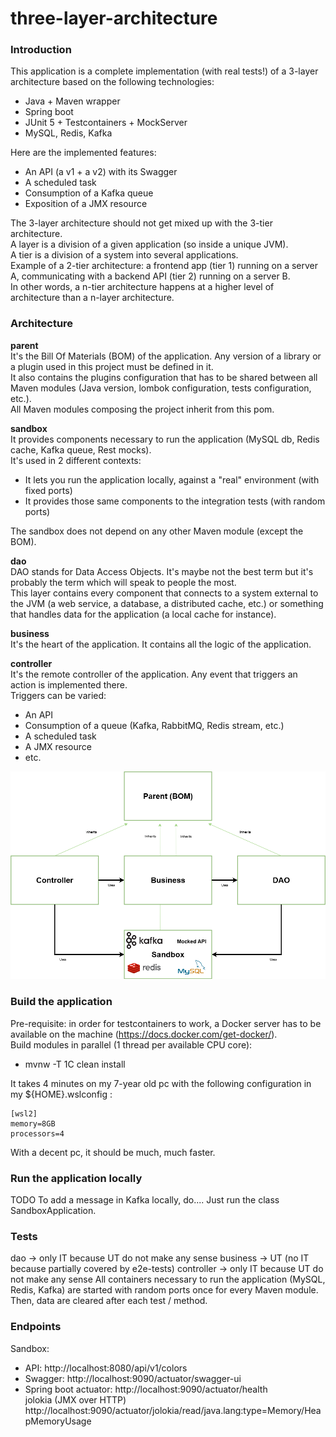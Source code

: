 # three-layer-architecture

### Introduction
This application is a complete implementation (with real tests!) of a 3-layer architecture based on the following technologies:
   - Java + Maven wrapper
   - Spring boot
   - JUnit 5 + Testcontainers + MockServer
   - MySQL, Redis, Kafka

Here are the implemented features:
   - An API (a v1 + a v2) with its Swagger
   - A scheduled task
   - Consumption of a Kafka queue
   - Exposition of a JMX resource

The 3-layer architecture should not get mixed up with the 3-tier architecture.  
A layer is a division of a given application (so inside a unique JVM).  
A tier is a division of a system into several applications.  
Example of a 2-tier architecture: a frontend app (tier 1) running on a server A, communicating with a backend API (tier 2) running on a server B.  
In other words, a n-tier architecture happens at a higher level of architecture than a n-layer architecture.  

### Architecture
**parent**  
It's the Bill Of Materials (BOM) of the application. Any version of a library or a plugin used in this project must be defined in it.  
It also contains the plugins configuration that has to be shared between all Maven modules (Java version, lombok configuration, tests configuration, etc.).  
All Maven modules composing the project inherit from this pom.

**sandbox**  
It provides components necessary to run the application (MySQL db, Redis cache, Kafka queue, Rest mocks).  
It's used in 2 different contexts:
   - It lets you run the application locally, against a "real" environment (with fixed ports)
   - It provides those same components to the integration tests (with random ports)

The sandbox does not depend on any other Maven module (except the BOM).

**dao**  
DAO stands for Data Access Objects. It's maybe not the best term but it's probably the term which will speak to people the most.  
This layer contains every component that connects to a system external to the JVM (a web service, a database, a distributed cache, etc.) or something that handles data for the application (a local cache for instance).  

**business**  
It's the heart of the application. It contains all the logic of the application.  

**controller**  
It's the remote controller of the application. Any event that triggers an action is implemented there.  
Triggers can be varied:
   - An API
   - Consumption of a queue (Kafka, RabbitMQ, Redis stream, etc.)
   - A scheduled task
   - A JMX resource
   - etc.

![Architecture](three-layer-architecture.drawio.png?raw=true)

### Build the application
Pre-requisite: in order for testcontainers to work, a Docker server has to be available on the machine (https://docs.docker.com/get-docker/).  
Build modules in parallel (1 thread per available CPU core):
   - mvnw -T 1C clean install

It takes 4 minutes on my 7-year old pc with the following configuration in my ${HOME}\.wslconfig :
```
[wsl2]
memory=8GB
processors=4
```
With a decent pc, it should be much, much faster.

### Run the application locally

TODO To add a message in Kafka locally, do....
Just run the class SandboxApplication.

### Tests
dao -> only IT because UT do not make any sense
business -> UT (no IT because partially covered by e2e-tests)
controller -> only IT because UT do not make any sense
All containers necessary to run the application (MySQL, Redis, Kafka) are started with random ports once for every Maven module.
Then, data are cleared after each test / method.

### Endpoints
Sandbox:  
   - API: http://localhost:8080/api/v1/colors  
   - Swagger: http://localhost:9090/actuator/swagger-ui  
   - Spring boot actuator: http://localhost:9090/actuator/health  
jolokia (JMX over HTTP)  http://localhost:9090/actuator/jolokia/read/java.lang:type=Memory/HeapMemoryUsage